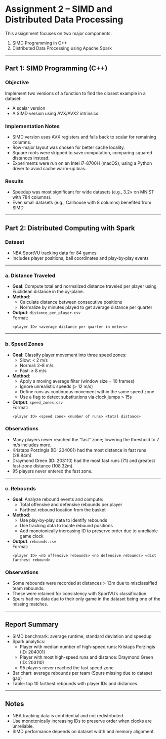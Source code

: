 # Assignment 2 – SIMD and Distributed Data Processing

This assignment focuses on two major components:

1. SIMD Programming in C++
2. Distributed Data Processing using Apache Spark

---

## Part 1: SIMD Programming (C++)

### Objective
Implement two versions of a function to find the closest example in a dataset:
- A scalar version
- A SIMD version using AVX/AVX2 intrinsics

### Implementation Notes
- SIMD version uses AVX registers and falls back to scalar for remaining columns.
- Row-major layout was chosen for better cache locality.
- Square roots were skipped to save computation, comparing squared distances instead.
- Experiments were run on an Intel i7-8700H (macOS), using a Python driver to avoid cache warm-up bias.

### Results
- Speedup was most significant for wide datasets (e.g., 3.2× on MNIST with 784 columns).
- Even small datasets (e.g., Callhouse with 8 columns) benefited from SIMD.

---

## Part 2: Distributed Computing with Spark

### Dataset
- NBA SportVU tracking data for 84 games
- Includes player positions, ball coordinates and play-by-play events

---

### a. Distance Traveled

- **Goal**: Compute total and normalized distance traveled per player using Euclidean distance in the xy-plane.
- **Method**:
  - Calculate distance between consecutive positions
  - Normalize by minutes played to get average distance per quarter
- **Output**: `distance_per_player.csv`  
  Format:
  ```
  <player ID> <average distance per quarter in meters>
  ```

---

### b. Speed Zones

- **Goal**: Classify player movement into three speed zones:
  - Slow: < 2 m/s
  - Normal: 2–8 m/s
  - Fast: ≥ 8 m/s
- **Method**:
  - Apply a moving average filter (window size = 10 frames)
  - Ignore unrealistic speeds (> 12 m/s)
  - Define runs as continuous movement within the same speed zone
  - Use a flag to detect substitutions via clock jumps > 15s
- **Output**: `speed_zones.csv`  
  Format:
  ```
  <player ID> <speed zone> <number of runs> <total distance>
  ```

### Observations
- Many players never reached the “fast” zone; lowering the threshold to 7 m/s includes more.
- Kristaps Porzingis (ID: 204001) had the most distance in fast runs (28.84m).
- Draymond Green (ID: 203110) had the most fast runs (71) and greatest fast-zone distance (108.32m).
- 95 players never entered the fast zone.

---

### c. Rebounds

- **Goal**: Analyze rebound events and compute:
  - Total offensive and defensive rebounds per player
  - Farthest rebound location from the basket
- **Method**:
  - Use play-by-play data to identify rebounds
  - Use tracking data to locate rebound positions
  - Add monotonically increasing ID to preserve order due to unreliable game clock
- **Output**: `rebounds.csv`  
  Format:
  ```
  <player ID> <nb offensive rebounds> <nb defensive rebounds> <dist farthest rebound>
  ```

### Observations
- Some rebounds were recorded at distances > 13m due to misclassified team rebounds.
- These were retained for consistency with SportVU’s classification.
- Spurs had no data due to their only game in the dataset being one of the missing matches.

---

## Report Summary

- SIMD benchmark: average runtime, standard deviation and speedup
- Spark analytics:
  - Player with median number of high-speed runs: Kristaps Porzingis (ID: 204001)
  - Player with most high-speed runs and distance: Draymond Green (ID: 203110)
  - 95 players never reached the fast speed zone
- Bar chart: average rebounds per team (Spurs missing due to dataset gap)
- Table: top 10 farthest rebounds with player IDs and distances

---

## Notes

- NBA tracking data is confidential and not redistributed.
- Use monotonically increasing IDs to preserve order when clocks are unreliable.
- SIMD performance depends on dataset width and memory alignment.
